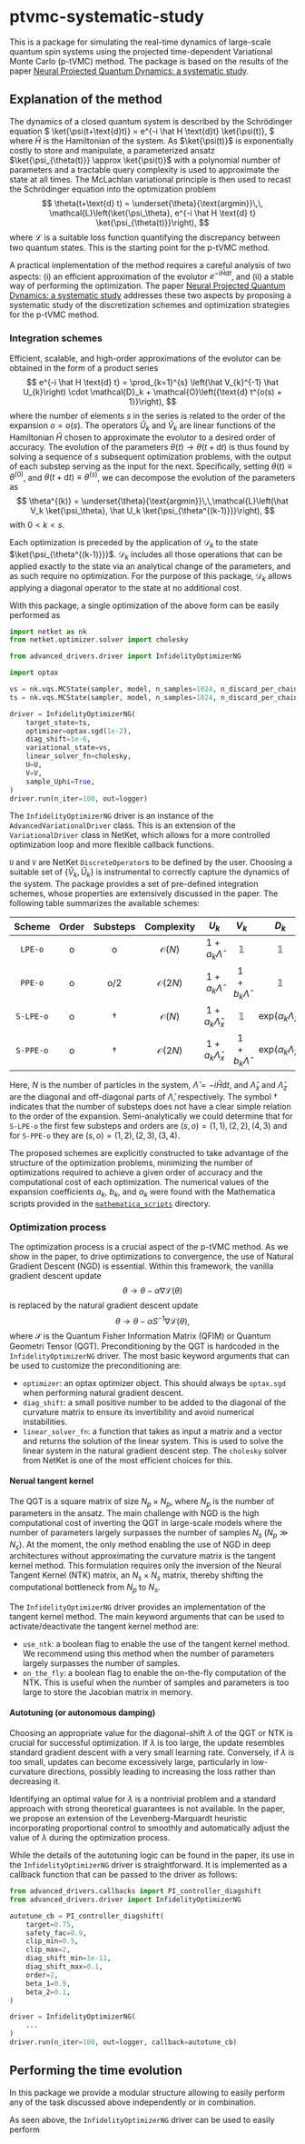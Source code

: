 # ptvmc-systematic-study
This is a package for simulating the real-time dynamics of large-scale quantum spin systems using the projected time-dependent Variational Monte Carlo (p-tVMC) method. The package is based on the results of the paper [Neural Projected Quantum Dynamics: a systematic study](https://arxiv.org/abs/2410.10720).

## Explanation of the method
The dynamics of a closed quantum system is described by the Schrödinger equation
$
\ket{\psi(t+\text{d}t)} = e^{-i \hat H \text{d}t} \ket{\psi(t)},
$
where $\hat H$ is the Hamiltonian of the system. As $\ket{\psi(t)}$ is exponentially costly to store and manipulate, a parameterized ansatz $\ket{\psi_{\theta(t)}} \approx \ket{\psi(t)}$ with a polynomial number of parameters and a tractable query complexity is used to approximate the state at all times. The McLachlan variational principle is then used to recast the Schrödinger equation into the optimization problem
$$
\theta(t+\text{d} t) = \underset{\theta}{\text{argmin}}\,\, \mathcal{L}\left(\ket{\psi_\theta}, e^{-i \hat H \text{d} t} \ket{\psi_{\theta(t)}}\right),
$$
where $\mathcal{L}$ is a suitable loss function quantifying the discrepancy between two quantum states. This is the starting point for the p-tVMC method. 

A practical implementation of the method requires a careful analysis of two aspects: (i) an efficient approximation of the evolutor $e^{-i \hat H \text{d} t}$, and (ii) a stable way of performing the optimization. The paper [Neural Projected Quantum Dynamics: a systematic study](https://arxiv.org/abs/2410.10720) addresses these two aspects by proposing a systematic study of the discretization schemes and optimization strategies for the p-tVMC method.

### Integration schemes
Efficient, scalable, and high-order approximations of the evolutor can be obtained in the form of a product series
$$
     e^{-i \hat H \text{d} t} = \prod_{k=1}^{s} \left(\hat V_{k}^{-1} \hat U_{k}\right) \cdot \mathcal{D}_k + \mathcal{O}\left({\text{d} t^{o(s) + 1}}\right),
$$
where the number of elements $s$ in the series is related to the order of the expansion $o = o(s)$.
The operators $\hat U_k$ and $\hat V_k$ are linear functions of the Hamiltonian $\hat H$ chosen to approximate the evolutor to a desired order of accuracy.
The evolution of the parameters $\theta(t) \to \theta(t+\text{d} t)$ is thus found by solving a sequence of $s$ subsequent optimization problems, with the output of each substep serving as the input for the next. Specifically, setting  $\theta(t) \equiv \theta^{(0)}$, and $\theta(t+\text{d} t) \equiv \theta^{(s)}$, we can decompose the evolution of the parameters as 
$$
    \theta^{(k)} = \underset{\theta}{\text{argmin}}\,\,\mathcal{L}\left(\hat V_k \ket{\psi_\theta}, \hat U_k \ket{\psi_{\theta^{(k-1)}}}\right),
$$
with $0<k<s$. 

Each optimization is preceded by the application of $\mathcal{D}_k$ to the state $\ket{\psi_{\theta^{(k-1)}}}$. $\mathcal{D}_k$ includes all those operations that can be applied exactly to the state via an analytical change of the parameters, and as such require no optimization. For the purpose of this package, $\mathcal{D}_k$ allows applying a diagonal operator to the state at no additional cost.

With this package, a single optimization of the above form can be easily performed as 

```python
import netket as nk
from netket.optimizer.solver import cholesky

from advanced_drivers.driver import InfidelityOptimizerNG

import optax

vs = nk.vqs.MCState(sampler, model, n_samples=1024, n_discard_per_chain=5)
ts = nk.vqs.MCState(sampler, model, n_samples=1024, n_discard_per_chain=5)

driver = InfidelityOptimizerNG(
    target_state=ts,
    optimizer=optax.sgd(1e-2),
    diag_shift=1e-6,
    variational_state=vs,
    linear_solver_fn=cholesky,
    U=U,
	V=V,
    sample_Uphi=True,
)
driver.run(n_iter=100, out=logger)
```
The `InfidelityOptimizerNG` driver is an instance of the `AdvancedVariationalDriver` class. This is an extension of the `VariationalDriver` class in NetKet, which allows for a more controlled optimization loop and more flexible callback functions. 

`U` and `V` are NetKet `DiscreteOperator`s to be defined by the user. Choosing a suitable set of $\{\hat V_k, \hat U_k\}$ is instrumental to correctly capture the dynamics of the system. The package provides a set of pre-defined integration schemes, whose properties are extensively discussed in the paper. The following table summarizes the available schemes:

<p align="center">

| Scheme | Order | Substeps | Complexity | $U_k$ | $V_k$ | $D_k$ |
|:---:|:---:|:---:|:---:|:---:|:---:|:---:|
| `LPE-o` | o | o | $\mathcal{O}(N)$ | $1 + a_k\hat \Lambda$ | $\mathbb{1}$ | $\mathbb{1}$ |
| `PPE-o` | o | o/2 | $\mathcal{O}(2N)$ | $1 + a_k\hat \Lambda$ | $1 + b_k\hat \Lambda$ | $\mathbb{1}$ |
| `S-LPE-o` | o | $\dagger$ | $\mathcal{O}(N)$ | $1 + a_k\hat \Lambda_x$ | $\mathbb{1}$ | $\text{exp}(\alpha_k \Lambda_z)$ |
| `S-PPE-o` | o | $\dagger$ | $\mathcal{O}(2N)$ | $1 + a_k\hat \Lambda_x$ | $1 + b_k\hat \Lambda$ | $\text{exp}(\alpha_k \Lambda_z)$ |

</p>

Here, $N$ is the number of particles in the system, $\hat \Lambda = -i \hat H \text{d}t$, and $\hat \Lambda_x$ and $\hat \Lambda_z$ are the diagonal and off-diagonal parts of $\hat \Lambda$, respectively. The symbol $\dagger$ indicates that the number of substeps does not have a clear simple relation to the order of the expansion. 
Semi-analytically we could determine that for `S-LPE-o` the first few substeps and orders are $(s,o) = (1,1), (2,2), (4,3)$ and for `S-PPE-o` they are $(s,o) = (1,2), (2,3), (3,4)$.

The proposed schemes are explicitly constructed to take advantage of the structure of the optimization problems, minimizing the number of optimizations required to achieve a given order of accuracy and the computational cost of each optimization. The numerical values of the expansion coefficients $a_k$, $b_k$, and $\alpha_k$ were found with the Mathematica scripts provided in the [`mathematica_scripts`](ProductExamples/mathematica_scripts) directory.

### Optimization process
The optimization process is a crucial aspect of the p-tVMC method. As we show in the paper, to drive optimizations to convergence, the use of Natural Gradient Descent (NGD) is essential. Within this framework, the vanilla gradient descent update
$$
\theta \to \theta - \alpha \nabla \mathcal{L}(\theta)
$$
is replaced by the natural gradient descent update
$$
\theta \to \theta - \alpha S^{-1} \nabla \mathcal{L}(\theta),
$$
where $\mathcal{S}$ is the Quantum Fisher Information Matrix (QFIM) or Quantum Geometri Tensor (QGT).
Preconditioning by the QGT is hardcoded in the `InfidelityOptimizerNG` driver. 
The most basic keyword arguments that can be used to customize the preconditioning are:
- `optimizer`: an optax optimizer object. This should always be `optax.sgd` when performing natural gradient descent.
- `diag_shift`: a small positive number to be added to the diagonal of the curvature matrix to ensure its invertibility and avoid numerical instabilities.
- `linear_solver_fn`: a function that takes as input a matrix and a vector and returns the solution of the linear system. This is used to solve the linear system in the natural gradient descent step. The `cholesky` solver from NetKet is one of the most efficient choices for this.

#### Nerual tangent kernel
The QGT is a square matrix of size $N_p \times N_p$, where $N_p$ is the number of parameters in the ansatz. 
The main challenge with NGD is the high computational cost of inverting the QGT in large-scale models where the number of parameters largely surpasses the number of samples $N_s$ ($N_p\gg N_s$). 
At the moment, the only method enabling the use of NGD in deep architectures without approximating the curvature matrix is the tangent kernel method. This formulation requires only the inversion of the Neural Tangent Kernel (NTK) matrix, an $N_s \times N_s$ matrix, thereby shifting the computational bottleneck from $N_p$ to $N_s$.

The `InfidelityOptimizerNG` driver provides an implementation of the tangent kernel method. The main keyword arguments that can be used to activate/deactivate the tangent kernel method are:
- `use_ntk`: a boolean flag to enable the use of the tangent kernel method. We recommend using this method when the number of parameters largely surpasses the number of samples.
- `on_the_fly`: a boolean flag to enable the on-the-fly computation of the NTK. This is useful when the number of samples and parameters is too large to store the Jacobian matrix in memory.


#### Autotuning (or autonomous damping)
Choosing an appropriate value for the diagonal-shift $\lambda$ of the QGT or NTK is crucial for successful optimization.  If $\lambda$ is too large, the update resembles standard gradient descent with a very small learning rate. Conversely, if $\lambda$ is too small, updates can become excessively large, particularly in low-curvature directions, possibly leading to increasing the loss rather than decreasing it.

Identifying an optimal value for $\lambda$ is a nontrivial problem and a standard approach with strong theoretical guarantees is not available. In the paper, we propose an extension of the Levenberg-Marquardt heuristic incorporating proportional control to smoothly and automatically adjust the value of $\lambda$ during the optimization process. 

While the details of the autotuning logic can be found in the paper, its use in the `InfidelityOptimizerNG` driver is straightforward. It is implemented as a callback function that can be passed to the driver as follows:

```python
from advanced_drivers.callbacks import PI_controller_diagshift
from advanced_drivers.driver import InfidelityOptimizerNG

autotune_cb = PI_controller_diagshift(
	target=0.75,
	safety_fac=0.9,
	clip_min=0.5,
	clip_max=2,
	diag_shift_min=1e-11,
	diag_shift_max=0.1,
	order=2,
	beta_1=0.9,
	beta_2=0.1,
)

driver = InfidelityOptimizerNG(
	...
)
driver.run(n_iter=100, out=logger, callback=autotune_cb)
```

## Performing the time evolution
In this package we provide a modular structure allowing to easily perform any of the task discussed above independently or in combination. 

As seen above, the `InfidelityOptimizerNG` driver can be used to easily perform  


<!-- Repository for material accompanying the ptvmc systematic study paper

- `ProductExamples/` directory containing the material discussing Section 2 of the paper, showing the accuracy of the various integration schemes.
	- `ProductExamples/mathematica_scripts` Contains the mathematica scripts used to generate the (arbitrary precision) coefficients for the various integrators discussed in the paper.
- `netket_ptvmc` directory containing a python package built on top of [NetKet](https://github.com/netket/netket) implementing the Infidelity optimisation strategies discussed in the manuscript as well as the ptvmc integration schemes.
	- `netket_ptvmc/examples` contains some examples using the code, both for bare infidelity optimisation (with and without the autotuning logic) and for ptvmc. -->